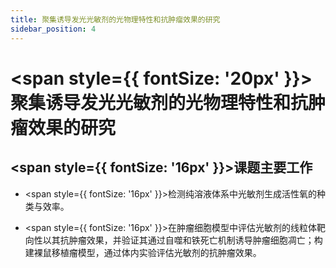 ```yaml
---
title: 聚集诱导发光光敏剂的光物理特性和抗肿瘤效果的研究
sidebar_position: 4
---
```


# <span style={{ fontSize: '20px' }}>聚集诱导发光光敏剂的光物理特性和抗肿瘤效果的研究</span>

## <span style={{ fontSize: '16px' }}>课题主要工作</span>
- <span style={{ fontSize: '16px' }}>检测纯溶液体系中光敏剂生成活性氧的种类与效率。</span>

- <span style={{ fontSize: '16px' }}>在肿瘤细胞模型中评估光敏剂的线粒体靶向性以其抗肿瘤效果，并验证其通过自噬和铁死亡机制诱导肿瘤细胞凋亡；构建裸鼠移植瘤模型，通过体内实验评估光敏剂的抗肿瘤效果。</span>



